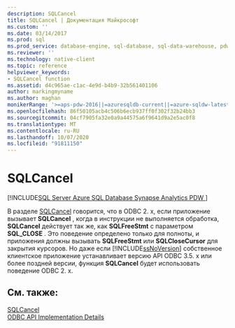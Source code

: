 ```yaml
---
description: SQLCancel
title: SQLCancel | Документация Майкрософт
ms.custom: ''
ms.date: 03/14/2017
ms.prod: sql
ms.prod_service: database-engine, sql-database, sql-data-warehouse, pdw
ms.reviewer: ''
ms.technology: native-client
ms.topic: reference
helpviewer_keywords:
- SQLCancel function
ms.assetid: d4c965ae-c1ac-4e9d-b4b9-32b561401106
author: markingmyname
ms.author: maghan
monikerRange: '>=aps-pdw-2016||=azuresqldb-current||=azure-sqldw-latest||>=sql-server-2016||=sqlallproducts-allversions||>=sql-server-linux-2017||=azuresqldb-mi-current'
ms.openlocfilehash: 86f50105acb4c506b6ecb937ff0f302f32b24bb3
ms.sourcegitcommit: 04cf7905fa32e0a9a44575a6f9641d9a2e5ac0f8
ms.translationtype: MT
ms.contentlocale: ru-RU
ms.lasthandoff: 10/07/2020
ms.locfileid: "91811150"
---
```

# <a name="sqlcancel"></a>SQLCancel
[!INCLUDE[SQL Server Azure SQL Database Synapse Analytics PDW ](../../includes/applies-to-version/sql-asdb-asdbmi-asa-pdw.md)]

  В разделе [SQLCancel](../../odbc/reference/syntax/sqlcancel-function.md) говорится, что в ODBC 2. x, если приложение вызывает **SQLCancel** , когда в инструкции не выполняется обработка, **SQLCancel** действует так же, как **SQLFreeStmt** с параметром **SQL_CLOSE** . Это поведение определено только для полноты, и приложения должны вызывать **SQLFreeStmt** или **SQLCloseCursor** для закрытия курсоров. Но даже если [!INCLUDE[ssNoVersion](../../includes/ssnoversion-md.md)] собственное клиентское приложение устанавливает версию API ODBC 3.5. x или более поздней версии, функция **SQLCancel** будет использовать поведение ODBC 2. x.  
  
## <a name="see-also"></a>См. также:  
 [SQLCancel](../../odbc/reference/syntax/sqlcancel-function.md)   
 [ODBC API Implementation Details](../../relational-databases/native-client-odbc-api/odbc-api-implementation-details.md)  
  
